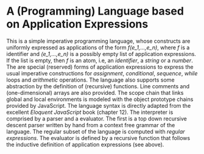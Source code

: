# A (Programming) Language based on Application Expressions

This is a simple imperative programming language, whose constructs are uniformly expressed as applications of the form _f(e_1,...,e_n)_, where _f_ is a identifier and _(e_1,...,e_n)_ is a possibly empty list of application expressions. If the list is empty, then _f_ is an atom, i.e, an _identifier_, a _string_ or a _number_. The are special (reserved) forms of application expressions to express the usual imperative constructions for _assignment_, _conditional_, _sequence_, _while_ loops and _arithmetic_ operations. The language also supports some abstraction by the definition of (recursive) functions. Line comments and (one-dimensional) arrays are also provided. The scope chain that links global and local environments is modeled with the object prototype chains provided by JavaScript. The language syntax is directly adapted from the excellent _Eloquent JavaScript_ book (chapter 12). The interpreter is comprised by a parser and a evaluator. The first is a top down recursive descent parser written by hand from a context free grammar of the language. The regular subset of the language is computed with _regular expressions_. The evaluator is defined by a recursive function that follows the inductive definition of application expressions (see above).
